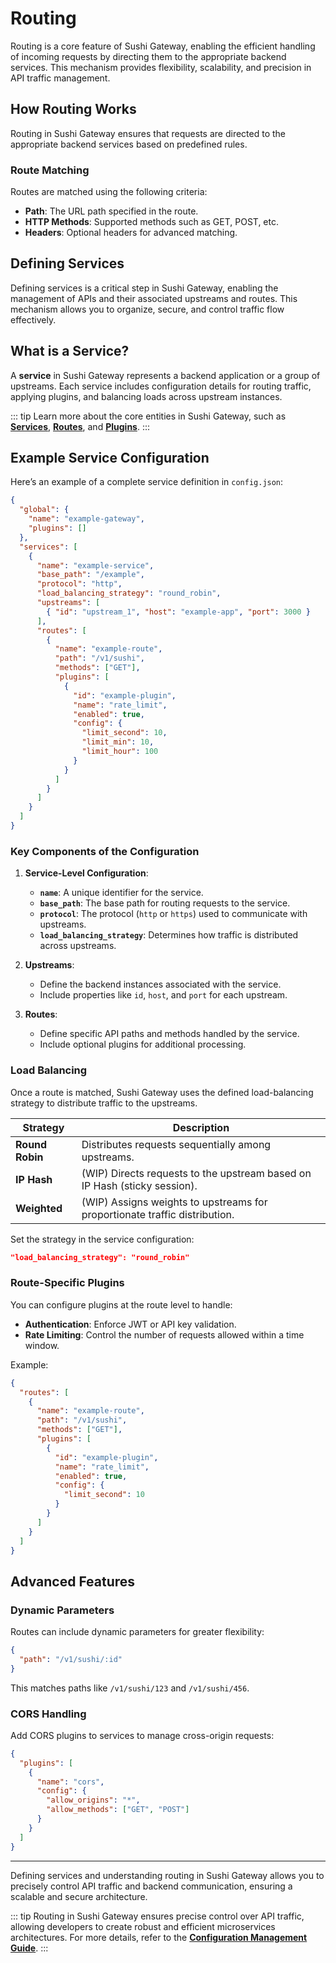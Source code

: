 # Routing

Routing is a core feature of Sushi Gateway, enabling the efficient handling of incoming requests by directing them to the appropriate backend services. This mechanism provides flexibility, scalability, and precision in API traffic management.

## How Routing Works

Routing in Sushi Gateway ensures that requests are directed to the appropriate backend services based on predefined rules.

### Route Matching

Routes are matched using the following criteria:

- **Path**: The URL path specified in the route.
- **HTTP Methods**: Supported methods such as GET, POST, etc.
- **Headers**: Optional headers for advanced matching.

## Defining Services

Defining services is a critical step in Sushi Gateway, enabling the management of APIs and their associated upstreams and routes. This mechanism allows you to organize, secure, and control traffic flow effectively.

## What is a Service?

A **service** in Sushi Gateway represents a backend application or a group of upstreams. Each service includes configuration details for routing traffic, applying plugins, and balancing loads across upstream instances.

::: tip
Learn more about the core entities in Sushi Gateway, such as **[Services](../models/service.md)**, **[Routes](../models/route.md)**, and **[Plugins](../models/plugin.md)**.
:::

## Example Service Configuration

Here’s an example of a complete service definition in `config.json`:

```json
{
  "global": {
    "name": "example-gateway",
    "plugins": []
  },
  "services": [
    {
      "name": "example-service",
      "base_path": "/example",
      "protocol": "http",
      "load_balancing_strategy": "round_robin",
      "upstreams": [
        { "id": "upstream_1", "host": "example-app", "port": 3000 }
      ],
      "routes": [
        {
          "name": "example-route",
          "path": "/v1/sushi",
          "methods": ["GET"],
          "plugins": [
            {
              "id": "example-plugin",
              "name": "rate_limit",
              "enabled": true,
              "config": {
                "limit_second": 10,
                "limit_min": 10,
                "limit_hour": 100
              }
            }
          ]
        }
      ]
    }
  ]
}
```

### Key Components of the Configuration

1. **Service-Level Configuration**:

   - **`name`**: A unique identifier for the service.
   - **`base_path`**: The base path for routing requests to the service.
   - **`protocol`**: The protocol (`http` or `https`) used to communicate with upstreams.
   - **`load_balancing_strategy`**: Determines how traffic is distributed across upstreams.

2. **Upstreams**:

   - Define the backend instances associated with the service.
   - Include properties like `id`, `host`, and `port` for each upstream.

3. **Routes**:
   - Define specific API paths and methods handled by the service.
   - Include optional plugins for additional processing.

### Load Balancing

Once a route is matched, Sushi Gateway uses the defined load-balancing strategy to distribute traffic to the upstreams.

| Strategy        | Description                                                                |
| --------------- | -------------------------------------------------------------------------- |
| **Round Robin** | Distributes requests sequentially among upstreams.                         |
| **IP Hash**     | (WIP) Directs requests to the upstream based on IP Hash (sticky session).  |
| **Weighted**    | (WIP) Assigns weights to upstreams for proportionate traffic distribution. |

Set the strategy in the service configuration:

```json
"load_balancing_strategy": "round_robin"
```

### Route-Specific Plugins

You can configure plugins at the route level to handle:

- **Authentication**: Enforce JWT or API key validation.
- **Rate Limiting**: Control the number of requests allowed within a time window.

Example:

```json
{
  "routes": [
    {
      "name": "example-route",
      "path": "/v1/sushi",
      "methods": ["GET"],
      "plugins": [
        {
          "id": "example-plugin",
          "name": "rate_limit",
          "enabled": true,
          "config": {
            "limit_second": 10
          }
        }
      ]
    }
  ]
}
```

## Advanced Features

### Dynamic Parameters

Routes can include dynamic parameters for greater flexibility:

```json
{
  "path": "/v1/sushi/:id"
}
```

This matches paths like `/v1/sushi/123` and `/v1/sushi/456`.

### CORS Handling

Add CORS plugins to services to manage cross-origin requests:

```json
{
  "plugins": [
    {
      "name": "cors",
      "config": {
        "allow_origins": "*",
        "allow_methods": ["GET", "POST"]
      }
    }
  ]
}
```

---

Defining services and understanding routing in Sushi Gateway allows you to precisely control API traffic and backend communication, ensuring a scalable and secure architecture.

::: tip
Routing in Sushi Gateway ensures precise control over API traffic, allowing developers to create robust and efficient microservices architectures. For more details, refer to the **[Configuration Management Guide](../concepts/configuration-management.md)**.
:::
